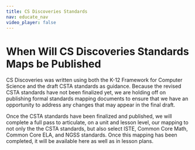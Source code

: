 ```yaml
---
title: CS Discoveries Standards
nav: educate_nav
video_player: false
---
```


# When Will CS Discoveries Standards Maps be Published

CS Discoveries was written using both the K-12 Framework for Computer Science and the draft CSTA standards as guidance. Because the revised CSTA standards have not been finalized yet, we are holding off on publishing formal standards mapping documents to ensure that we have an opportunity to address any changes that may appear in the final draft.

Once the CSTA standards have been finalized and published, we will complete a full pass to articulate, on a unit and lesson level, our mapping to not only the the CSTA standards, but also select ISTE, Common Core Math, Common Core ELA, and NGSS standards. Once this mapping has been completed, it will be available here as well as in lesson plans.